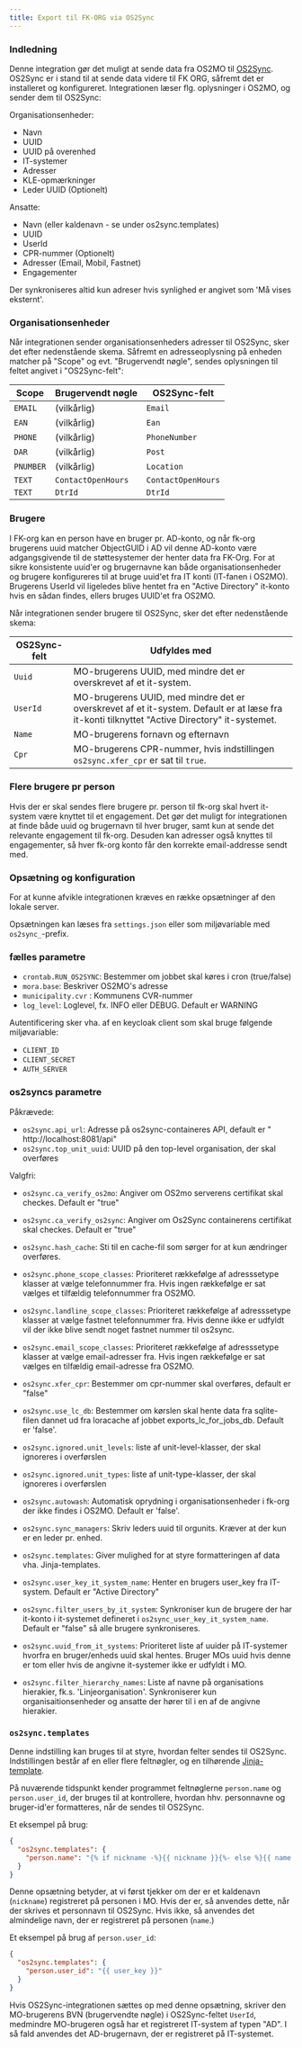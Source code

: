 ```yaml
---
title: Export til FK-ORG via OS2Sync
---
```


### Indledning

Denne integration gør det muligt at sende data fra OS2MO til
[OS2Sync](https://www.os2sync.dk/). OS2Sync er i stand til at sende data videre til FK ORG, såfremt det er installeret og konfigureret.
Integrationen læser flg. oplysninger i OS2MO, og sender dem til OS2Sync:


Organisationsenheder:

* Navn
* UUID
* UUID på overenhed
* IT-systemer
* Adresser
* KLE-opmærkninger
* Leder UUID (Optionelt)

Ansatte:

* Navn (eller kaldenavn - se under os2sync.templates)
* UUID
* UserId
* CPR-nummer (Optionelt)
* Adresser (Email, Mobil, Fastnet)
* Engagementer

Der synkroniseres altid kun adreser hvis synlighed er angivet som 'Må vises eksternt'.

### Organisationsenheder
Når integrationen sender organisationsenheders adresser til OS2Sync, sker det efter nedenstående skema. Såfremt en adresseoplysning på
enheden matcher på "Scope" og evt. "Brugervendt nøgle", sendes
oplysningen til feltet angivet i "OS2Sync-felt":

| Scope     | Brugervendt nøgle  | OS2Sync-felt       |
| --------- | ------------------ | ------------------ |
| `EMAIL`   | (vilkårlig)        | `Email`            |
| `EAN`     | (vilkårlig)        | `Ean`              |
| `PHONE`   | (vilkårlig)        | `PhoneNumber`      |
| `DAR`     | (vilkårlig)        | `Post`             |
| `PNUMBER` | (vilkårlig)        | `Location`         |
| `TEXT`    | `ContactOpenHours` | `ContactOpenHours` |
| `TEXT`    | `DtrId`            | `DtrId`            |



### Brugere
I FK-org kan en person have en bruger pr. AD-konto, og når fk-org brugerens uuid matcher ObjectGUID i AD vil denne AD-konto være adgangsgivende til de støttesystemer der henter data fra FK-Org. For at sikre konsistente uuid'er og brugernavne kan både organisationsenheder og brugere konfigureres til at bruge uuid'et fra IT konti (IT-fanen i OS2MO). Brugerens UserId vil ligeledes blive hentet fra en "Active Directory" it-konto hvis en sådan findes, ellers bruges UUID'et fra OS2MO.

Når integrationen sender brugere til OS2Sync, sker det efter
nedenstående skema:

| OS2Sync-felt    | Udfyldes med |
| - | - |
| `Uuid`| MO-brugerens UUID, med mindre det er overskrevet af et it-system. |
| `UserId` | MO-brugerens UUID, med mindre det er overskrevet af et it-system. Default er at læse fra it-konti tilknyttet "Active Directory" it-systemet. |
| `Name` | MO-brugerens fornavn og efternavn |
| `Cpr`  | MO-brugerens CPR-nummer, hvis indstillingen `os2sync.xfer_cpr` er sat til `true`.|

### Flere brugere pr person

Hvis der er skal sendes flere brugere pr. person til fk-org skal hvert it-system være knyttet til et engagement. Det gør det muligt for integrationen at finde både uuid og brugernavn til hver bruger, samt kun at sende det relevante engagement til fk-org. Desuden kan adresser også knyttes til engagementer, så hver fk-org konto får den korrekte email-addresse sendt med.

### Opsætning og konfiguration

For at kunne afvikle integrationen kræves en række opsætninger af den
lokale server.

Opsætningen kan læses fra `settings.json` eller som miljøvariable med `os2sync_`-prefix.

### fælles parametre

- `crontab.RUN_OS2SYNC`: Bestemmer om jobbet skal køres i cron
  (true/false)
- `mora.base`: Beskriver OS2MO's adresse
- `municipality.cvr` : Kommunens CVR-nummer
- `log_level`: Loglevel, fx. INFO eller DEBUG. Default er WARNING

Autentificering sker vha. af en keycloak client som skal bruge følgende miljøvariable:

- `CLIENT_ID`
- `CLIENT_SECRET`
- `AUTH_SERVER`


### os2syncs parametre
Påkrævede:
- `os2sync.api_url`: Adresse på os2sync-containeres API, default er
  " http://localhost:8081/api"
- `os2sync.top_unit_uuid`: UUID på den top-level organisation, der
  skal overføres

Valgfri:
- `os2sync.ca_verify_os2mo`: Angiver om OS2mo serverens certifikat
  skal checkes. Default er "true"
- `os2sync.ca_verify_os2sync`: Angiver om Os2Sync containerens
  certifikat skal checkes. Default er "true"
- `os2sync.hash_cache`: Sti til en cache-fil som sørger for at kun ændringer overføres.
- `os2sync.phone_scope_classes`: Prioriteret rækkefølge af adresssetype klasser at vælge telefonnummer fra. Hvis ingen rækkefølge er sat vælges et tilfældig telefonnummer fra OS2MO.
- `os2sync.landline_scope_classes`: Prioriteret rækkefølge af adresssetype klasser at vælge fastnet telefonnummer fra. Hvis denne ikke er udfyldt vil der ikke blive sendt noget fastnet nummer til os2sync.
- `os2sync.email_scope_classes`: Prioriteret rækkefølge af adresssetype klasser at vælge email-adresser fra. Hvis ingen rækkefølge er sat vælges en tilfældig email-adresse fra OS2MO.

- `os2sync.xfer_cpr`: Bestemmer om cpr-nummer skal overføres, default er "false"
- `os2sync.use_lc_db`: Bestemmer om kørslen skal hente data fra sqlite-filen dannet ud fra loracache af jobbet exports_lc_for_jobs_db. Default er 'false'.
- `os2sync.ignored.unit_levels`: liste af unit-level-klasser, der
  skal ignoreres i overførslen
- `os2sync.ignored.unit_types`: liste af unit-type-klasser, der skal
  ignoreres i overførslen
- `os2sync.autowash`: Automatisk oprydning i organisationsenheder i fk-org der ikke findes i OS2MO. Default er 'false'.
- `os2sync.sync_managers`: Skriv leders uuid til orgunits. Kræver at
  der kun er en leder pr. enhed.
- `os2sync.templates`: Giver mulighed for at styre formatteringen af
  data vha. Jinja-templates.
- `os2sync.user_key_it_system_name`: Henter en brugers user_key fra
  IT-system. Default er "Active Directory"
- `os2sync.filter_users_by_it_system`: Synkroniser kun de brugere der har it-konto i it-systemet defineret i `os2sync_user_key_it_system_name`. Default er "false" så alle brugere synkroniseres.
- `os2sync.uuid_from_it_systems`: Prioriteret liste af uuider på
  IT-systemer hvorfra en bruger/enheds uuid skal hentes. Bruger MOs
  uuid hvis denne er tom eller hvis de angivne it-systemer ikke er
  udfyldt i MO.
- `os2sync.filter_hierarchy_names`: Liste af navne på organisations hierakier, fk.s. 'Linjeorganisation'. Synkroniserer kun organisaitionsenheder og ansatte der hører til i en af de angivne hierakier.


### `os2sync.templates`

Denne indstilling kan bruges til at styre, hvordan felter sendes til
OS2Sync. Indstillingen består af en eller flere feltnøgler, og en
tilhørende
[Jinja-template](https://jinja.palletsprojects.com/en/2.11.x/templates/).

På nuværende tidspunkt kender programmet feltnøglerne `person.name` og
`person.user_id`, der bruges til at kontrollere, hvordan hhv.
personnavne og bruger-id'er formatteres, når de sendes til OS2Sync.

Et eksempel på brug:

```json
{
  "os2sync.templates": {
    "person.name": "{% if nickname -%}{{ nickname }}{%- else %}{{ name }}{%- endif %}"
  }
}
```

Denne opsætning betyder, at vi først tjekker om der er et kaldenavn
(`nickname`) registreret på personen i MO. Hvis der er, så anvendes
dette, når der skrives et personnavn til OS2Sync. Hvis ikke, så anvendes det almindelige navn, der er registreret på personen (`name`.)

Et eksempel på brug af `person.user_id`:

```json
{
  "os2sync.templates": {
    "person.user_id": "{{ user_key }}"
  }
}
```

Hvis OS2Sync-integrationen sættes op med denne opsætning, skriver den
MO-brugerens BVN (brugervendte nøgle) i OS2Sync-feltet `UserId`,
medmindre MO-brugeren også har et registreret IT-system af typen "AD".
I så fald anvendes det AD-brugernavn, der er registreret på IT-systemet.
